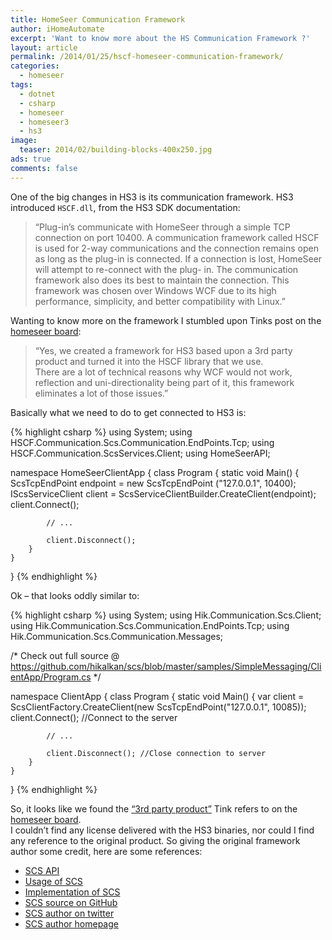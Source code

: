 ```yaml
---
title: HomeSeer Communication Framework
author: iHomeAutomate
excerpt: 'Want to know more about the HS Communication Framework ?'
layout: article
permalink: /2014/01/25/hscf-homeseer-communication-framework/
categories:
  - homeseer
tags:
  - dotnet
  - csharp
  - homeseer
  - homeseer3
  - hs3
image:
  teaser: 2014/02/building-blocks-400x250.jpg
ads: true
comments: false
---
```

One of the big changes in HS3 is its communication framework. HS3 introduced `HSCF.dll`, from the HS3 SDK documentation:

> &#8220;Plug-in&#8217;s communicate with HomeSeer through a simple TCP connection on port 10400. A communication framework called HSCF is used for 2-way communications and the connection remains open as long as the plug-in is connected. If a connection is lost, HomeSeer will attempt to re-connect with the plug- in. The communication framework also does its best to maintain the connection. This framework was chosen over Windows WCF due to its high performance, simplicity, and better compatibility with Linux.&#8221;

Wanting to know more on the framework I stumbled upon Tinks post on the [homeseer board][1]:

> &#8220;Yes, we created a framework for HS3 based upon a 3rd party product and turned it into the HSCF library that we use.  
> There are a lot of technical reasons why WCF would not work, reflection and uni-directionality being part of it, this framework eliminates a lot of those issues.&#8221;

Basically what we need to do to get connected to HS3 is:

{% highlight csharp %}
using System;
using HSCF.Communication.Scs.Communication.EndPoints.Tcp;
using HSCF.Communication.ScsServices.Client;
using HomeSeerAPI;
 
namespace HomeSeerClientApp
{
    class Program
    {
        static void Main()
        {
            ScsTcpEndPoint endpoint = new ScsTcpEndPoint ("127.0.0.1", 10400);
            IScsServiceClient<IHSApplication> client = ScsServiceClientBuilder.CreateClient<IHSApplication>(endpoint);
            client.Connect();
            
            // ...
            
            client.Disconnect();
        }
    }
}
{% endhighlight %}


Ok &#8211; that looks oddly similar to:

{% highlight csharp %}
using System;
using Hik.Communication.Scs.Client;
using Hik.Communication.Scs.Communication.EndPoints.Tcp;
using Hik.Communication.Scs.Communication.Messages;
 
/* Check out full source @ https://github.com/hikalkan/scs/blob/master/samples/SimpleMessaging/ClientApp/Program.cs */
 
namespace ClientApp
{
    class Program
    {
        static void Main()
        {
            var client = ScsClientFactory.CreateClient(new ScsTcpEndPoint("127.0.0.1", 10085));
            client.Connect(); //Connect to the server
            
            // ...
            
            client.Disconnect(); //Close connection to server
        }
    }
}
{% endhighlight %}

So, it looks like we found the [&#8220;3rd party product&#8221;][2] Tink refers to on the [homeseer board][1].  
I couldn&#8217;t find any license delivered with the HS3 binaries, nor could I find any reference to the original product. So giving the original framework author some credit, here are some references:

  * [SCS API][3]
  * [Usage of SCS][4]
  * [Implementation of SCS][5]
  * [SCS source on GitHub][2]
  * [SCS author on twitter][6]
  * [SCS author homepage][7]

 [1]: http://board.homeseer.com/showpost.php?p=1086996&postcount=10
 [2]: https://github.com/hikalkan/scs
 [3]: http://www.nudoq.org/#!/Packages/SCS
 [4]: http://www.codeproject.com/Articles/153938/A-Complete-TCP-Server-Client-Communication-and-RMI
 [5]: http://www.codeproject.com/Articles/155282/A-Complete-TCP-Server-Client-Communication-and-RMI
 [6]: https://twitter.com/hibrahimkalkan
 [7]: www.halilibrahimkalkan.com

